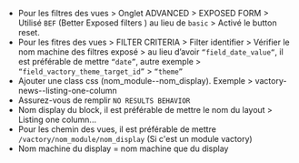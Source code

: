 - Pour les filtres des vues > Onglet ADVANCED > EXPOSED FORM > Utilisé `BEF` (Better Exposed filters ) au lieu de `basic` > Activé le button reset.
- Pour les fitres des vues > FILTER CRITERIA  > Filter identifier > Vérifier le nom machine des filtres exposé > au lieu d’avoir `“field_date_value“`, il est préférable de mettre `“date”`, autre exemple > `“field_vactory_theme_target_id”` > `“theme”`
- Ajouter une class css (nom_module--nom_display). Exemple > vactory-news--listing-one-column
- Assurez-vous de remplir `NO RESULTS BEHAVIOR`
- Nom display du block, il est  préférable de mettre le nom du layout > Listing one column...
- Pour les chemin des vues, il est préférable de mettre `/vactory/nom_module/nom_display` (Si c'est un module vactory)
- Nom machine du display = nom machine que du display


